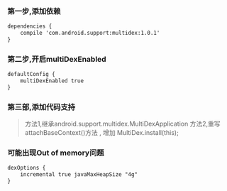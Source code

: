 ### 第一步,添加依赖
```xml
dependencies {
	compile 'com.android.support:multidex:1.0.1'
}
```

### 第二步,开启multiDexEnabled
```xml
defaultConfig {
	multiDexEnabled true
}
```

### 第三部,添加代码支持
> 方法1,继承android.support.multidex.MultiDexApplication
> 方法2,重写 attachBaseContext()方法 , 增加 MultiDex.install(this);

### 可能出现Out of memory问题
```xml
dexOptions {
	incremental true javaMaxHeapSize "4g"
}
```

